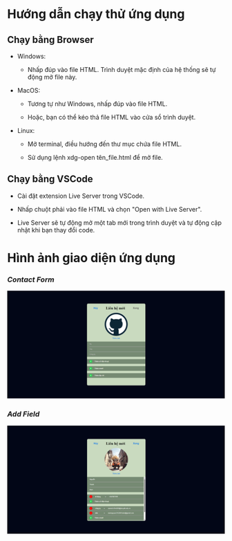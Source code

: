 # **Hướng dẫn chạy thử ứng dụng**

## **Chạy bằng Browser**

- Windows:

  - Nhấp đúp vào file HTML. Trình duyệt mặc định của hệ thống sẽ tự động mở file này.

- MacOS:

  - Tương tự như Windows, nhấp đúp vào file HTML.

  - Hoặc, bạn có thể kéo thả file HTML vào cửa sổ trình duyệt.

- Linux:

  - Mở terminal, điều hướng đến thư mục chứa file HTML.

  - Sử dụng lệnh xdg-open tên_file.html để mở file.

## **Chạy bằng VSCode**

- Cài đặt extension Live Server trong VSCode.

- Nhấp chuột phải vào file HTML và chọn "Open with Live Server".

- Live Server sẽ tự động mở một tab mới trong trình duyệt và tự động cập nhật khi bạn thay đổi code.

# **Hình ảnh giao diện ứng dụng**

### **_Contact Form_**

![home screen](./images/image1.png)

### **_Add Field_**

![Field screen](./images/image2.png)
